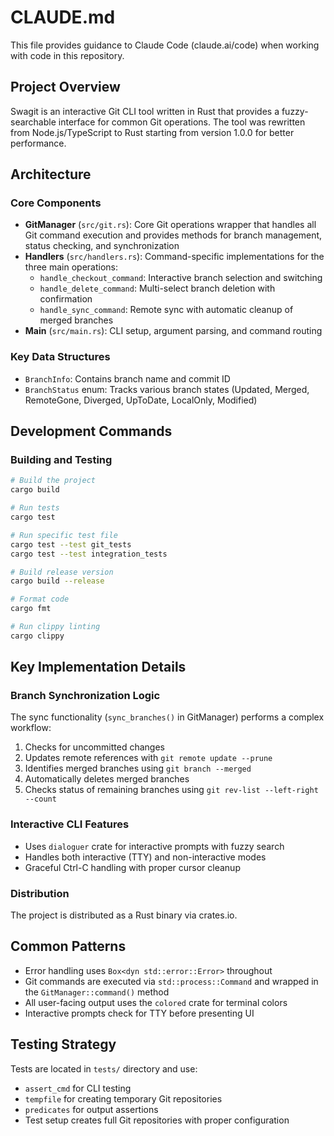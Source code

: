 # CLAUDE.md

This file provides guidance to Claude Code (claude.ai/code) when working with code in this repository.

## Project Overview

Swagit is an interactive Git CLI tool written in Rust that provides a fuzzy-searchable interface for common Git operations. The tool was rewritten from Node.js/TypeScript to Rust starting from version 1.0.0 for better performance.

## Architecture

### Core Components

- **GitManager** (`src/git.rs`): Core Git operations wrapper that handles all Git command execution and provides methods for branch management, status checking, and synchronization
- **Handlers** (`src/handlers.rs`): Command-specific implementations for the three main operations:
  - `handle_checkout_command`: Interactive branch selection and switching
  - `handle_delete_command`: Multi-select branch deletion with confirmation
  - `handle_sync_command`: Remote sync with automatic cleanup of merged branches
- **Main** (`src/main.rs`): CLI setup, argument parsing, and command routing

### Key Data Structures

- `BranchInfo`: Contains branch name and commit ID
- `BranchStatus` enum: Tracks various branch states (Updated, Merged, RemoteGone, Diverged, UpToDate, LocalOnly, Modified)

## Development Commands

### Building and Testing
```bash
# Build the project
cargo build

# Run tests
cargo test

# Run specific test file
cargo test --test git_tests
cargo test --test integration_tests

# Build release version
cargo build --release

# Format code
cargo fmt

# Run clippy linting
cargo clippy
```


## Key Implementation Details

### Branch Synchronization Logic
The sync functionality (`sync_branches()` in GitManager) performs a complex workflow:
1. Checks for uncommitted changes
2. Updates remote references with `git remote update --prune`
3. Identifies merged branches using `git branch --merged`
4. Automatically deletes merged branches
5. Checks status of remaining branches using `git rev-list --left-right --count`

### Interactive CLI Features
- Uses `dialoguer` crate for interactive prompts with fuzzy search
- Handles both interactive (TTY) and non-interactive modes
- Graceful Ctrl-C handling with proper cursor cleanup

### Distribution
The project is distributed as a Rust binary via crates.io.

## Common Patterns

- Error handling uses `Box<dyn std::error::Error>` throughout
- Git commands are executed via `std::process::Command` and wrapped in the `GitManager::command()` method
- All user-facing output uses the `colored` crate for terminal colors
- Interactive prompts check for TTY before presenting UI

## Testing Strategy

Tests are located in `tests/` directory and use:
- `assert_cmd` for CLI testing
- `tempfile` for creating temporary Git repositories
- `predicates` for output assertions
- Test setup creates full Git repositories with proper configuration
